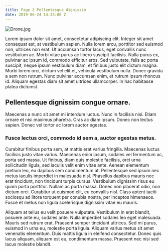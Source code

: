 ```yaml
---
title: Page 2 Pellentesque dignissim
date: 2019-06-24 14:33:00 Z
---
```


![Drone.jpg](/uploads/Drone.jpg)

Lorem ipsum dolor sit amet, consectetur adipiscing elit. Integer sit amet consequat est, at vestibulum sapien. Nulla lorem arcu, porttitor sed euismod non, ultrices non erat. Ut accumsan tortor lacus, eget convallis nunc vestibulum ac. Morbi vitae purus ac libero suscipit facilisis. Nulla purus ex, pulvinar ac ipsum id, commodo efficitur eros. Sed vulputate, felis ac porta suscipit, neque ipsum vestibulum diam, et finibus justo elit dictum magna. Morbi lorem orci, dictum vel elit et, vehicula vestibulum nulla. Donec gravida a sem non rutrum. Nunc pulvinar accumsan enim, et rutrum ipsum rhoncus id. Aliquam egestas diam sit amet ultrices ullamcorper. In hac habitasse platea dictumst.

## Pellentesque dignissim congue ornare.

Maecenas a nunc sit amet mi interdum luctus. Nunc in facilisis nisi. Etiam ornare et nisi maximus pharetra. Cras ac diam ipsum. Donec non lectus sapien. Donec vel tortor ac lorem auctor egestas.

### Fusce lectus orci, commodo id sem a, auctor egestas metus. 

Curabitur finibus porta sem, at mattis erat varius fringilla. Maecenas luctus facilisis justo vitae varius. Maecenas enim ipsum, sodales vel fermentum ac, porta sed massa. Ut finibus, diam quis molestie facilisis, orci urna sollicitudin ligula, sed iaculis velit enim vitae ante. Aenean elementum pretium leo, eu dapibus sem condimentum at. Pellentesque sed ipsum nec metus iaculis imperdiet in malesuada nisl. Phasellus dapibus mauris nec erat tincidunt, non tincidunt turpis cursus. Vestibulum dignissim risus eu quam porta porttitor. Nullam ac porta massa. Donec non placerat odio, non dictum orci. Curabitur ut euismod elit, eu convallis nisl. Class aptent taciti sociosqu ad litora torquent per conubia nostra, per inceptos himenaeos. Fusce et metus non ligula scelerisque dignissim vitae eu mauris.

Aliquam at tellus eu velit posuere vulputate. Vestibulum in erat blandit, posuere ante eu, sodales ante. Nulla imperdiet sodales leo eget malesuada. Mauris sed rutrum erat. Praesent semper tincidunt ultrices. Sed mi purus, euismod in urna eu, molestie porta ligula. Aliquam varius metus sit amet venenatis elementum. Duis mattis ligula in eleifend consectetur. Donec quis lacus aliquam, aliquam est eu, condimentum massa. Praesent nec nisi sed lacus molestie blandit.